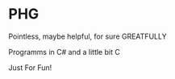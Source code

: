 # PHG
Pointless, maybe helpful, for sure GREATFULLY

Programms in C# and a little bit C

Just For Fun!

